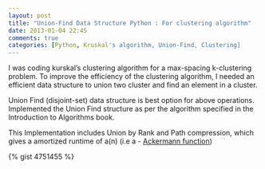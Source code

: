 ```yaml
---
layout: post
title: "Union-Find Data Structure Python : For clustering algorithm"
date: 2013-01-04 22:45
comments: true
categories: [Python, Kruskal's algorithm, Union-Find, Clustering]
---
```

I was coding kurskal’s clustering algorithm for a max-spacing k-clustering problem. To improve the efficiency of the clustering algorithm, I needed an efficient data structure to union two cluster and find an element in a cluster.

Union Find (disjoint-set) data structure is best option for above operations. Implemented the Union Find structure as per the algorithm specified in the Introduction to Algorithms book.

This Implementation includes Union by Rank and Path compression, which gives a amortized runtime of a(n) (i.e a - <a href="http://en.wikipedia.org/wiki/Ackermann_function" title="Ackermann function">Ackermann function</a>)

{% gist 4751455 %}
